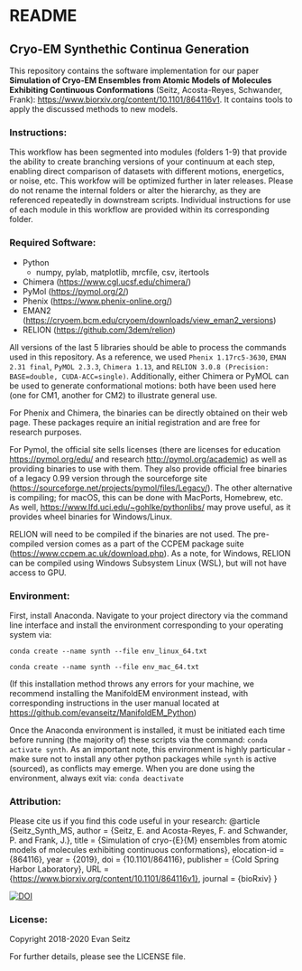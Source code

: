 # README
## Cryo-EM Synthethic Continua Generation

This repository contains the software implementation for our paper **Simulation of Cryo-EM Ensembles from Atomic Models of Molecules Exhibiting Continuous Conformations** (Seitz, Acosta-Reyes, Schwander, Frank): https://www.biorxiv.org/content/10.1101/864116v1. It contains tools to apply the discussed methods to new models.

### Instructions:
This workflow has been segmented into modules (folders 1-9) that provide the ability to create branching versions of your continuum at each step, enabling direct comparison of datasets with different motions, energetics, or noise, etc. This workfow will be optimized further in later releases. Please do not rename the internal folders or alter the hierarchy, as they are referenced repeatedly in downstream scripts. Individual instructions for use of each module in this workflow are provided within its corresponding folder. 

### Required Software:
- Python
  - numpy, pylab, matplotlib, mrcfile, csv, itertools
- Chimera (https://www.cgl.ucsf.edu/chimera/)
- PyMol (https://pymol.org/2/)
- Phenix (https://www.phenix-online.org/)
- EMAN2 (https://cryoem.bcm.edu/cryoem/downloads/view_eman2_versions)
- RELION (https://github.com/3dem/relion)

All versions of the last 5 libraries should be able to process the commands used in this repository. As a reference, we used `Phenix 1.17rc5-3630`, `EMAN 2.31 final`, `PyMOL 2.3.3`, `Chimera 1.13`, and `RELION 3.0.8 (Precision: BASE=double, CUDA-ACC=single)`. Additionally, either Chimera or PyMOL can be used to generate conformational motions: both have been used here (one for CM1, another for CM2) to illustrate general use.

For Phenix and Chimera, the binaries can be directly obtained on their web page. These packages require an initial registration and are free for research purposes. 

For Pymol, the official site sells licenses (there are licenses for education https://pymol.org/edu/ and research http://pymol.org/academic) as well as providing binaries to use with them. They also provide official free binaries of a legacy 0.99 version through the sourceforge site (https://sourceforge.net/projects/pymol/files/Legacy/). The other alternative is compiling; for macOS, this can be done with MacPorts, Homebrew, etc. As well, https://www.lfd.uci.edu/~gohlke/pythonlibs/ may prove useful, as it provides wheel binaries for Windows/Linux.

RELION will need to be compiled if the binaries are not used. The pre-compiled version comes as a part of the CCPEM package suite (https://www.ccpem.ac.uk/download.php). As a note, for Windows, RELION can be compiled using Windows Subsystem Linux (WSL), but will not have access to GPU.

### Environment:
First, install Anaconda. Navigate to your project directory via the command line interface and install the environment corresponding to your operating system via:

`conda create --name synth --file env_linux_64.txt`

`conda create --name synth --file env_mac_64.txt`

(If this installation method throws any errors for your machine, we recommend installing the ManifoldEM environment instead, with corresponding instructions in the user manual located at https://github.com/evanseitz/ManifoldEM_Python)

Once the Anaconda environment is installed, it must be initiated each time before running (the majority of) these scripts via the command: `conda activate synth`. As an important note, this environment is highly particular - make sure not to install any other python packages while `synth` is active (sourced), as conflicts may emerge. When you are done using the environment, always exit via: `conda deactivate`

### Attribution:
Please cite us if you find this code useful in your research:
@article {Seitz_Synth_MS,
	author = {Seitz, E. and Acosta-Reyes, F. and Schwander, P. and Frank, J.},
	title = {Simulation of cryo-{E}{M} ensembles from atomic models of molecules exhibiting continuous conformations},
	elocation-id = {864116},
	year = {2019},
	doi = {10.1101/864116},
	publisher = {Cold Spring Harbor Laboratory},
	URL = {https://www.biorxiv.org/content/10.1101/864116v1},
	journal = {bioRxiv}
}

[![DOI](https://zenodo.org/badge/220536612.svg)](https://zenodo.org/badge/latestdoi/220536612)


### License:
Copyright 2018-2020 Evan Seitz

For further details, please see the LICENSE file.

